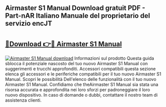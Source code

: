 ## Airmaster S1 Manual Download gratuit PDF - Part-nAR Italiano Manuale del proprietario del servizio encJT

# <h2><a href="http://dffpwbc.blite.top/?on=Airmaster+S1+Manual">🔗Download 👉🔴 Airmaster S1 Manual</a></h2>

[![Airmaster S1 Manual download](https://i.imgur.com/lujVjoI.png)](http://dffpwbc.blite.top/?on=Airmaster+S1+Manual)
Informazioni sul prodotto Questa guida sblocca il potenziale nascosto del tuo nuovo Airmaster S1 Manual con suggerimenti e trucchi approfonditi. Accessori compatibili questa sezione elenca gli accessori e le periferiche compatibili per il tuo nuovo Airmaster S1 Manual. Scopri le possibilità Dell'elenco delle funzionalità con il tuo nuovo Airmaster S1 Manual. Confidiamo che theAirmaster S1 Manual sia stata una risorsa accurata e approfondita nei loro sforzi per padroneggiare il loro nuovo dispositivo. In caso di domande o dubbi, contattare il nostro team di assistenza clienti.

